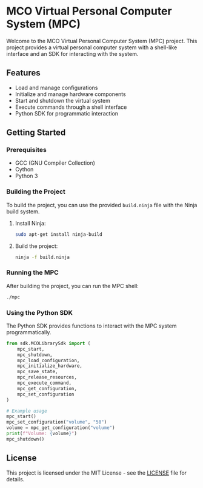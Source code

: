 # MCO Virtual Personal Computer System (MPC)

Welcome to the MCO Virtual Personal Computer System (MPC) project. This project provides a virtual personal computer system with a shell-like interface and an SDK for interacting with the system.

## Features

- Load and manage configurations
- Initialize and manage hardware components
- Start and shutdown the virtual system
- Execute commands through a shell interface
- Python SDK for programmatic interaction

## Getting Started

### Prerequisites

- GCC (GNU Compiler Collection)
- Cython
- Python 3

### Building the Project

To build the project, you can use the provided `build.ninja` file with the Ninja build system.

1. Install Ninja:
    ```sh
    sudo apt-get install ninja-build
    ```

2. Build the project:
    ```sh
    ninja -f build.ninja
    ```

### Running the MPC

After building the project, you can run the MPC shell:

```sh
./mpc
```

### Using the Python SDK

The Python SDK provides functions to interact with the MPC system programmatically.

```python
from sdk.MCOLibrarySdk import (
    mpc_start,
    mpc_shutdown,
    mpc_load_configuration,
    mpc_initialize_hardware,
    mpc_save_state,
    mpc_release_resources,
    mpc_execute_command,
    mpc_get_configuration,
    mpc_set_configuration
)

# Example usage
mpc_start()
mpc_set_configuration("volume", "50")
volume = mpc_get_configuration("volume")
print(f"Volume: {volume}")
mpc_shutdown()
```

## License

This project is licensed under the MIT License - see the [LICENSE](LICENSE) file for details.